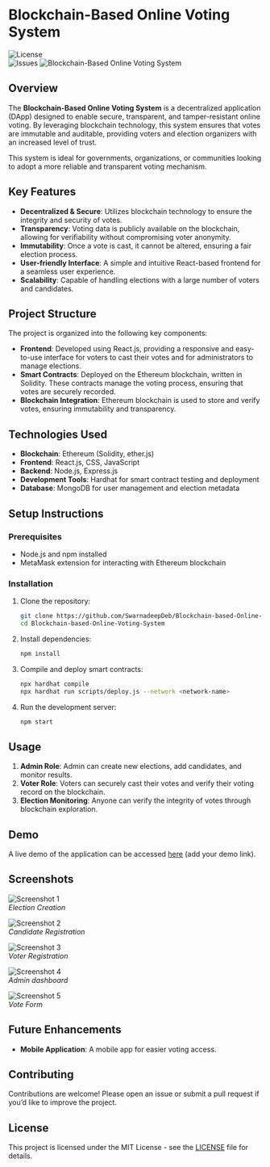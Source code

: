 # Blockchain-Based Online Voting System

![License](https://img.shields.io/github/license/SwarnadeepDeb/Blockchain-based-Online-Voting-System)  
![Issues](https://img.shields.io/github/issues/SwarnadeepDeb/Blockchain-based-Online-Voting-System)
![Blockchain-Based Online Voting System](images/ProjectImage.png)

## Overview

The **Blockchain-Based Online Voting System** is a decentralized application (DApp) designed to enable secure, transparent, and tamper-resistant online voting. By leveraging blockchain technology, this system ensures that votes are immutable and auditable, providing voters and election organizers with an increased level of trust.

This system is ideal for governments, organizations, or communities looking to adopt a more reliable and transparent voting mechanism.

## Key Features

- **Decentralized & Secure**: Utilizes blockchain technology to ensure the integrity and security of votes.
- **Transparency**: Voting data is publicly available on the blockchain, allowing for verifiability without compromising voter anonymity.
- **Immutability**: Once a vote is cast, it cannot be altered, ensuring a fair election process.
- **User-friendly Interface**: A simple and intuitive React-based frontend for a seamless user experience.
- **Scalability**: Capable of handling elections with a large number of voters and candidates.
  
## Project Structure

The project is organized into the following key components:

- **Frontend**: Developed using React.js, providing a responsive and easy-to-use interface for voters to cast their votes and for administrators to manage elections.
- **Smart Contracts**: Deployed on the Ethereum blockchain, written in Solidity. These contracts manage the voting process, ensuring that votes are securely recorded.
- **Blockchain Integration**: Ethereum blockchain is used to store and verify votes, ensuring immutability and transparency.

## Technologies Used

- **Blockchain**: Ethereum (Solidity, ether.js)
- **Frontend**: React.js, CSS, JavaScript
- **Backend**: Node.js, Express.js
- **Development Tools**: Hardhat for smart contract testing and deployment
- **Database**: MongoDB for user management and election metadata

## Setup Instructions

### Prerequisites

- Node.js and npm installed
- MetaMask extension for interacting with Ethereum blockchain

### Installation

1. Clone the repository:
    ```bash
    git clone https://github.com/SwarnadeepDeb/Blockchain-based-Online-Voting-System.git
    cd Blockchain-based-Online-Voting-System
    ```

2. Install dependencies:
    ```bash
    npm install
    ```

3. Compile and deploy smart contracts:
    ```bash
    npx hardhat compile
    npx hardhat run scripts/deploy.js --network <network-name>
    ```

4. Run the development server:
    ```bash
    npm start
    ```

## Usage

1. **Admin Role**: Admin can create new elections, add candidates, and monitor results.
2. **Voter Role**: Voters can securely cast their votes and verify their voting record on the blockchain.
3. **Election Monitoring**: Anyone can verify the integrity of votes through blockchain exploration.


## Demo

A live demo of the application can be accessed [here](#) (add your demo link).

## Screenshots

![Screenshot 1](images/screenshot1.png)  
*Election Creation*

![Screenshot 2](images/screenshot2.png)  
*Candidate Registration*

![Screenshot 3](images/screenshot3.png)  
*Voter Registration*

![Screenshot 4](images/screenshot4.png)  
*Admin dashboard*

![Screenshot 5](images/screenshot5.png)  
*Vote Form*


## Future Enhancements

- **Mobile Application**: A mobile app for easier voting access.

## Contributing

Contributions are welcome! Please open an issue or submit a pull request if you’d like to improve the project.

## License

This project is licensed under the MIT License - see the [LICENSE](./LICENSE) file for details.
